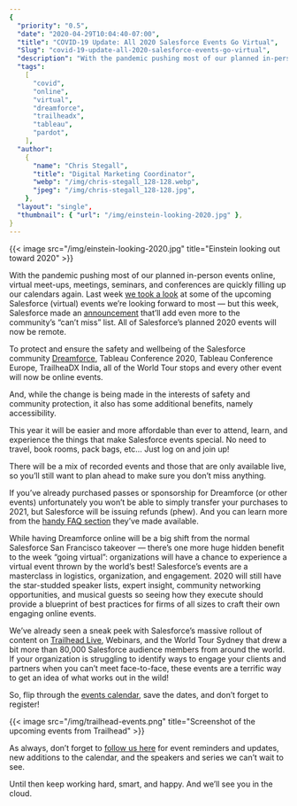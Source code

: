 ```yaml
---
{
  "priority": "0.5",
  "date": "2020-04-29T10:04:40-07:00",
  "title": "COVID-19 Update: All 2020 Salesforce Events Go Virtual",
  "Slug": "covid-19-update-all-2020-salesforce-events-go-virtual",
  "description": "With the pandemic pushing most of our planned in-person events online, virtual meet-ups, meetings, seminars, and conferences are quickly filling up our calendars again...",
  "tags":
    [
      "covid",
      "online",
      "virtual",
      "dreamforce",
      "trailheadx",
      "tableau",
      "pardot",
    ],
  "author":
    {
      "name": "Chris Stegall",
      "title": "Digital Marketing Coordinator",
      "webp": "/img/chris-stegall_128-128.webp",
      "jpeg": "/img/chris-stegall_128-128.jpg",
    },
  "layout": "single",
  "thumbnail": { "url": "/img/einstein-looking-2020.jpg" },
}
---
```


{{< image src="/img/einstein-looking-2020.jpg" title="Einstein looking out toward 2020" >}}

With the pandemic pushing most of our planned in-person events online, virtual meet-ups, meetings, seminars, and conferences are quickly filling up our calendars again. Last week [we took a look](https://www.mkpartners.com/blog/to-do-upcoming-salesforce-virtual-events.html) at some of the upcoming Salesforce (virtual) events we’re looking forward to most — but this week, Salesforce made an [announcement](https://www.salesforce.com/company/news-press/stories/2020/3/salesforce-coronavirus/) that’ll add even more to the community’s “can’t miss” list. All of Salesforce’s planned 2020 events will now be remote.

To protect and ensure the safety and wellbeing of the Salesforce community [Dreamforce](https://www.salesforce.com/dreamforce/), Tableau Conference 2020, Tableau Conference Europe, TrailheaDX India, all of the World Tour stops and every other event will now be online events.

And, while the change is being made in the interests of safety and community protection, it also has some additional benefits, namely accessibility.

This year it will be easier and more affordable than ever to attend, learn, and experience the things that make Salesforce events special. No need to travel, book rooms, pack bags, etc… Just log on and join up!

There will be a mix of recorded events and those that are only available live, so you’ll still want to plan ahead to make sure you don’t miss anything.

If you’ve already purchased passes or sponsorship for Dreamforce (or other events) unfortunately you won’t be able to simply transfer your purchases to 2021, but Salesforce will be issuing refunds (phew). And you can learn more from the [handy FAQ section](https://www.salesforce.com/dreamforce/faq/) they’ve made available.

While having Dreamforce online will be a big shift from the normal Salesforce San Francisco takeover — there’s one more huge hidden benefit to the week “going virtual”: organizations will have a chance to experience a virtual event thrown by the world’s best! Salesforce’s events are a masterclass in logistics, organization, and engagement. 2020 will still have the star-studded speaker lists, expert insight, community networking opportunities, and musical guests so seeing how they execute should provide a blueprint of best practices for firms of all sizes to craft their own engaging online events.

We’ve already seen a sneak peek with Salesforce’s massive rollout of content on [Trailhead Live](https://trailhead.salesforce.com/live/), Webinars, and the World Tour Sydney that drew a bit more than 80,000 Salesforce audience members from around the world. If your organization is struggling to identify ways to engage your clients and partners when you can’t meet face-to-face, these events are a terrific way to get an idea of what works out in the wild!

So, flip through the [events calendar](https://trailhead.salesforce.com/calendar), save the dates, and don’t forget to register!

{{< image src="/img/trailhead-events.png" title="Screenshot of the upcoming events from Trailhead" >}}

As always, don’t forget to [follow us here](https://pardot.mkpartners.com/subscribe) for event reminders and updates, new additions to the calendar, and the speakers and series we can’t wait to see.

Until then keep working hard, smart, and happy. And we’ll see you in the cloud.
